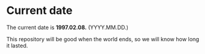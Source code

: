 # Current date

The current date is **1997.02.08.** (YYYY.MM.DD.)

This repository will be good when the world ends, so we will know how long it lasted.
